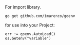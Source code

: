 For import library.

    go get github.com/imarenco/goenv

for use into your Project:

    err := goenv.AutoLoad()
    os.Getenv("variable")
